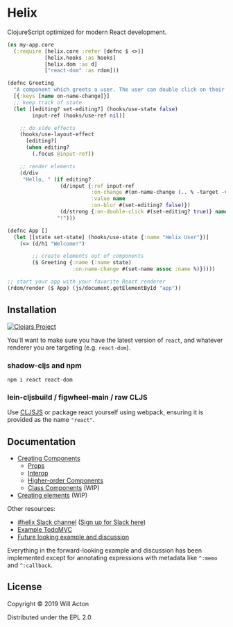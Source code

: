 # Helix

ClojureScript optimized for modern React development.


```clojure
(ns my-app.core
  (:require [helix.core :refer [defnc $ <>]]
            [helix.hooks :as hooks]
            [helix.dom :as d]
            ["react-dom" :as rdom]))

(defnc Greeting
  "A component which greets a user. The user can double click on their name to edit it."
  [{:keys [name on-name-change]}]
  ;; keep track of state
  (let [[editing? set-editing?] (hooks/use-state false)
        input-ref (hooks/use-ref nil)]

    ;; do side effects
    (hooks/use-layout-effect
      [editing?]
      (when editing?
        (.focus @input-ref))

    ;; render elements
    (d/div
     "Hello, " (if editing?
                 (d/input {:ref input-ref
                           :on-change #(on-name-change (.. % -target -value))
                           :value name
                           :on-blur #(set-editing? false)})
                 (d/strong {:on-double-click #(set-editing? true)} name)
                "!")))

(defnc App []
  (let [[state set-state] (hooks/use-state {:name "Helix User"})]
    (<> (d/h1 "Welcome!")

        ;; create elements out of components
        ($ Greeting {:name (:name state)
                     :on-name-change #(set-name assoc :name %)}))))

;; start your app with your favorite React renderer
(rdom/render ($ App) (js/document.getElementById "app"))
```

## Installation

[![Clojars Project](https://img.shields.io/clojars/v/lilactown/helix.svg)](https://clojars.org/lilactown/helix)

You'll want to make sure you have the latest version of `react`, and whatever
renderer you are targeting (e.g. `react-dom`).


### shadow-cljs and npm

```
npm i react react-dom
```

### lein-cljsbuild / figwheel-main / raw CLJS

Use [CLJSJS](https://github.com/cljsjs/packages/tree/master/react) or package
react yourself using webpack, ensuring it is provided as the name `"react"`.

## Documentation

- [Creating Components](./docs/creating-components.md)
  - [Props](./docs/creating-components.md#props)
  - [Interop](./docs/creating-components.md#interop)
  - [Higher-order Components](./docs/creating-components.md#higher-order-components)
  - [Class Components](./docs/creating-components.md#class-components) (WIP)
- [Creating elements](./docs/creating-elements.md) (WIP)


Other resources:

- [#helix Slack channel](https://clojurians.slack.com/archives/CRRJBCX7S) ([Sign up for Slack here](http://clojurians.net))
- [Example TodoMVC](https://github.com/Lokeh/helix-todo-mvc)
- [Future looking example and discussion](https://gist.github.com/Lokeh/e93a1a0ab25d40df006d77f405c1e535)

Everything in the forward-looking example and discussion has been implemented except for annotating expressions with metadata like `^:memo` and `^:callback`.


## License

Copyright © 2019 Will Acton

Distributed under the EPL 2.0
